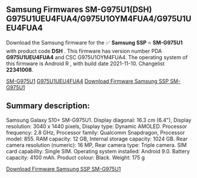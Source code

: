 <h2>Samsung Firmwares SM-G975U1(DSH) G975U1UEU4FUA4/G975U1OYM4FUA4/G975U1UEU4FUA4</h2>
Download the Samsung firmware for the ✅ <strong>Samsung SSP </strong> ⭐ <strong>SM-G975U1</strong> with product code <strong>DSH</strong> . This firmware has version number PDA <strong>G975U1UEU4FUA4</strong> and CSC G975U1OYM4FUA4. The operating system of this firmware is Android R , with build date 2021-11-10. Changelist <strong>22341008</strong>.


[SM-G975U1](https://samfirm.shop/samsung/model/SM-G975U1)
[G975U1UEU4FUA4](https://samfirm.shop/samsung/pda/G975U1UEU4FUA4)
[Download Firmware Samsung SSP SM-G975U1](https://samfirm.shop/samsung/firmware/476104)
<h2>Summary description:</h2>
<p>Samsung Galaxy S10+ SM-G975U1. Display diagonal: 16.3 cm (6.4"), Display resolution: 3040 x 1440 pixels, Display type: Dynamic AMOLED. Processor frequency: 2.8 GHz, Processor family: Qualcomm Snapdragon, Processor model: 855. RAM capacity: 12 GB, Internal storage capacity: 1024 GB. Rear camera resolution (numeric): 16 MP, Rear camera type: Triple camera. SIM card capability: Single SIM. Operating system installed: Android 9.0. Battery capacity: 4100 mAh. Product colour: Black. Weight: 175 g</p>


[Download Firmware Samsung SSP SM-G975U1](https://samfirm.shop/samsung/firmware/476104)

